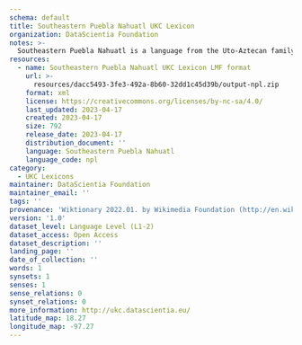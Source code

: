 ```yaml
---
schema: default
title: Southeastern Puebla Nahuatl UKC Lexicon
organization: DataScientia Foundation
notes: >-
  Southeastern Puebla Nahuatl is a language from the Uto-Aztecan family, spoken in North America. The UKC Lexicon of Southeastern Puebla Nahuatl is represented as a lexico-semantic network. It consists of words, word senses, synsets, as well as sense-level and synset-level relationships.
resources:
  - name: Southeastern Puebla Nahuatl UKC Lexicon LMF format
    url: >-
      resources/dacc5493-3fe3-492a-8b60-32dd1c45d39b/output-npl.zip
    format: xml
    license: https://creativecommons.org/licenses/by-nc-sa/4.0/
    last_updated: 2023-04-17
    created: 2023-04-17
    size: 792
    release_date: 2023-04-17
    distribution_document: ''
    language: Southeastern Puebla Nahuatl
    language_code: npl
category:
  - UKC Lexicons
maintainer: DataScientia Foundation
maintainer_email: ''
tags: ''
provenance: 'Wiktionary 2022.01. by Wikimedia Foundation (http://en.wiktionary.org); Princeton WordNet 2.1 by Princeton University (https://wordnet.princeton.edu)'
version: '1.0'
dataset_level: Language Level (L1-2)
dataset_access: Open Access
dataset_description: ''
landing_page: ''
date_of_collection: ''
words: 1
synsets: 1
senses: 1
sense_relations: 0
synset_relations: 0
more_information: http://ukc.datascientia.eu/
latitude_map: 18.27
longitude_map: -97.27
---
```

